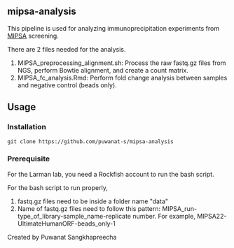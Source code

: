 ## mipsa-analysis

This pipeline is used for analyzing immunoprecipitation experiments from [MIPSA](https://www.nature.com/articles/s41551-022-00925-y) screening. 

There are 2 files needed for the analysis. 
1. MIPSA_preprocessing_alignment.sh: Process the raw fastq.gz files from NGS, perform Bowtie alignment, and create a count matrix.
2. MIPSA_fc_analysis.Rmd: Perform fold change analysis between samples and negative control (beads only).

## Usage <a name="usage"></a>

### Installation

```
git clone https://github.com/puwanat-s/mipsa-analysis
```

### Prerequisite

For the Larman lab, you need a Rockfish account to run the bash script. 

For the bash script to run properly,

1. fastq.gz files need to be inside a folder name "data"
2. Name of fastq.gz files need to follow this pattern: MIPSA_run-type_of_library-sample_name-replicate number. For example, MIPSA22-UltimateHumanORF-beads_only-1


Created by Puwanat Sangkhapreecha
